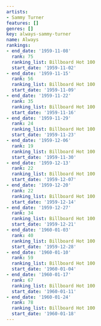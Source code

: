 ```yaml
---
artists:
- Sammy Turner
features: []
genres: []
key: always-sammy-turner
name: Always
rankings:
- end_date: '1959-11-08'
  rank: 75
  ranking_list: Billboard Hot 100
  start_date: '1959-11-02'
- end_date: '1959-11-15'
  rank: 56
  ranking_list: Billboard Hot 100
  start_date: '1959-11-09'
- end_date: '1959-11-22'
  rank: 35
  ranking_list: Billboard Hot 100
  start_date: '1959-11-16'
- end_date: '1959-11-29'
  rank: 24
  ranking_list: Billboard Hot 100
  start_date: '1959-11-23'
- end_date: '1959-12-06'
  rank: 19
  ranking_list: Billboard Hot 100
  start_date: '1959-11-30'
- end_date: '1959-12-13'
  rank: 22
  ranking_list: Billboard Hot 100
  start_date: '1959-12-07'
- end_date: '1959-12-20'
  rank: 22
  ranking_list: Billboard Hot 100
  start_date: '1959-12-14'
- end_date: '1959-12-27'
  rank: 34
  ranking_list: Billboard Hot 100
  start_date: '1959-12-21'
- end_date: '1960-01-03'
  rank: 40
  ranking_list: Billboard Hot 100
  start_date: '1959-12-28'
- end_date: '1960-01-10'
  rank: 59
  ranking_list: Billboard Hot 100
  start_date: '1960-01-04'
- end_date: '1960-01-17'
  rank: 67
  ranking_list: Billboard Hot 100
  start_date: '1960-01-11'
- end_date: '1960-01-24'
  rank: 78
  ranking_list: Billboard Hot 100
  start_date: '1960-01-18'
---
```



